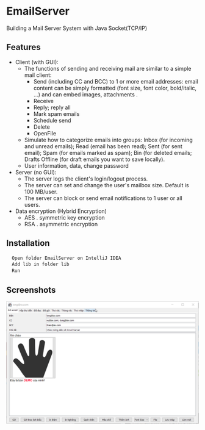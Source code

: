 
# EmailServer

Building a Mail Server System with Java Socket(TCP/IP)



## Features

- Client (with GUI):
    - The functions of sending and receiving mail are similar to a simple mail client:
        - Send (including CC and BCC) to 1 or more email addresses: email content can be simply formatted (font size, font color, bold/italic, ...) and can embed images, attachments .
        - Receive
        - Reply; reply all
        - Mark spam emails
        - Schedule send
        - Delete
        - OpenFile
    - Simulate how to categorize emails into groups: Inbox (for incoming and unread emails); Read (email has been read); Sent (for sent email); Spam (for emails marked as spam); Bin (for deleted emails; Drafts Offline (for draft emails you want to save locally).
    - User information, data, change password
- Server (no GUI):
    - The server logs the client's login/logout process.
    - The server can set and change the user's mailbox size. Default is 100 MB/user.
    - The server can block or send email notifications to 1 user or all users.
- Data encryption (Hybrid Encryption)
    - AES . symmetric key encryption
    - RSA . asymmetric encryption

## Installation
```bash
  Open folder EmailServer on IntelliJ IDEA
  Add lib in folder lib
  Run
```

    
## Screenshots

![App Screenshot](/Doc/images.png "Ảnh Demo")
